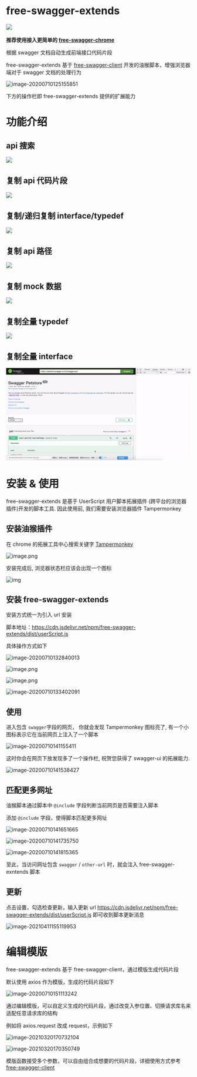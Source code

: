 # free-swagger-extends

![](https://img.shields.io/npm/v/free-swagger-extends)

**推荐使用接入更简单的 [free-swagger-chrome](../chrome/README.md)**

根据 swagger 文档自动生成前端接口代码片段

free-swagger-extends 基于 [free-swagger-client](https://www.npmjs.com/package/free-swagger-client) 开发的油猴脚本，增强浏览器端对于 swagger 文档的处理行为

![image-20200710125155851](https://tva1.sinaimg.cn/large/007S8ZIlgy1ggls8qwputj312o0qcgpb.jpg)

下方的操作栏即 free-swagger-extends 提供的扩展能力

# 功能介绍

##  api 搜索

![](./docs/api搜索.gif)

## 复制 api 代码片段

![](./docs/复制代码片段.gif)

## 复制/递归复制 interface/typedef

![](./docs/复制interface.gif)

## 复制 api  路径	

![](./docs/复制api路径.gif)

## 复制 mock 数据

![](./docs/生成mock数据.gif)

## 复制全量 typedef

![](./docs/生成jsDoc.gif)

## 复制全量 interface 

![](./docs/生成interface.gif)



# 安装 & 使用

free-swagger-extends 是基于 UserScript 用户脚本拓展插件 (跨平台的浏览器插件)开发的脚本工具. 因此使用前, 我们需要安装浏览器插件 Tampermonkey

## 安装油猴插件

在 chrome 的拓展工具中心搜索关键字 [Tampermonkey](https://chrome.google.com/webstore/detail/tampermonkey/dhdgffkkebhmkfjojejmpbldmpobfkfo)

![image.png](https://p-vcloud.byteimg.com/tos-cn-i-em5hxbkur4/1248c584810d48f3905b09d4f03e7938~tplv-em5hxbkur4-noop.image?width=1200&height=837)

安装完成后, 浏览器状态栏应该会出现一个图标

![img](https://p-vcloud.byteimg.com/tos-cn-i-em5hxbkur4/53e63d9427964256a201939a4dac5fc6~tplv-em5hxbkur4-noop.image?width=552&height=166)

## 安装 free-swagger-extends

安装方式统一为引入 url 安装

脚本地址：https://cdn.jsdelivr.net/npm/free-swagger-extends/dist/userScript.js

具体操作方式如下

![image-20200710132840013](https://tva1.sinaimg.cn/large/007S8ZIlgy1ggltayiltnj30ba0ae0ts.jpg)

![image.png](https://p-vcloud.byteimg.com/tos-cn-i-em5hxbkur4/8e68e32cb4054b33a7094c07b334173d~tplv-em5hxbkur4-noop.image?width=1200&height=363)

![image.png](https://p-vcloud.byteimg.com/tos-cn-i-em5hxbkur4/a3826721ed344fd4881a4808a4d0b89a~tplv-em5hxbkur4-noop.image?width=1200&height=441)

![image-20200710133402091](https://tva1.sinaimg.cn/large/007S8ZIlgy1ggltgig1u1j30zh0lcq6d.jpg)

## 使用

进入包含 `swagger`字段的网页， 你就会发现 Tampermonkey 图标亮了, 有一个小图标表示它在当前网页上注入了一个脚本

![image-20200710141155411](https://tva1.sinaimg.cn/large/007S8ZIlgy1gglujxghr0j31cg00yaa8.jpg)

这时你会在网页下放发现多了一个操作栏, 祝贺您获得了 swagger-ui 的拓展能力.

![image-20200710141538427](https://tva1.sinaimg.cn/large/007S8ZIlgy1gglunsmdorj313a0qi777.jpg)

## 匹配更多网址

油猴脚本通过脚本中 `@include` 字段判断当前网页是否需要注入脚本

添加 `@include` 字段，使得脚本匹配更多网址

![image-20200710141651665](https://tva1.sinaimg.cn/large/007S8ZIlgy1gglup2ejo9j308s0b7jsc.jpg)

![image-20200710141735750](https://tva1.sinaimg.cn/large/007S8ZIlgy1ggluptxa11j30r20hkn0a.jpg)

![image-20200710141815365](https://tva1.sinaimg.cn/large/007S8ZIlgy1ggluqiqt14j30py0ip0vu.jpg)

至此，当访问网址包含 `swagger` / `other-url` 时，就会注入 free-swagger-exntends 脚本

## 更新

点击设置，勾选检查更新，输入更新 url https://cdn.jsdelivr.net/npm/free-swagger-extends/dist/userScript.js 即可收到脚本更新消息

![image-20210411155119953](https://tva1.sinaimg.cn/large/008eGmZEgy1gpfuu772bcj30ry0agmy6.jpg)

# 编辑模版

free-swagger-extends 基于 free-swagger-client，通过模版生成代码片段

默认使用 axios 作为模版，生成的代码片段如下

![image-20200710151113242](https://tva1.sinaimg.cn/large/007S8ZIlgy1gglw9mu3i8j30c603r3ys.jpg)

通过编辑模版，可以自定义生成的代码片段，通过改变入参位置、切换请求库名来适配任意请求库的结构

例如将 axios.request 改成 request，示例如下

![image-20210320170732104](https://tva1.sinaimg.cn/large/008eGmZEly1goqhen1j98j32jk0cgdin.jpg)

![image-20210320170350749](https://tva1.sinaimg.cn/large/008eGmZEly1goqhasp1hsj31a30u0q9u.jpg)

模版函数接受多个参数，可以自由组合成想要的代码片段，详细使用方式参考 [free-swagger-client](https://www.npmjs.com/package/free-swagger-client)
